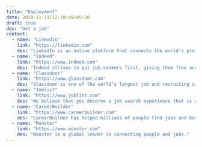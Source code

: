 ```yaml
---
title: "Employment"
date: 2020-11-11T12:10:49+05:30
draft: true
des: "Get a job"
content:
  - name: "Linkedin"
    link: "https://linkedin.com"
    des: "LinkedIn is an online platform that connects the world's professionals."
  - name: "Indeed"
    link: "https://www.indeed.com"
    des: "Indeed strives to put job seekers first, giving them free access to search for jobs, post resumes, and research companies."
  - name: "Classdoor"
    link: "https://www.glassdoor.com"
    des: "Glassdoor is one of the world’s largest job and recruiting sites."
  - name: "Joblist"
    link: "https://www.joblist.com"
    des: "We believe that you deserve a job search experience that is as human and personal as you are. We go beyond simple keyword searches."
  - name: "CareerBuilder"
    link: "https://www.careerbuilder.com"
    des: "CareerBuilder has helped millions of people find jobs and has equipped hundreds of thousands of employers with the talent they need."
  - name: "Monster"
    link: "https://www.monster.com"
    des: "Monster is a global leader in connecting people and jobs."
---
```


